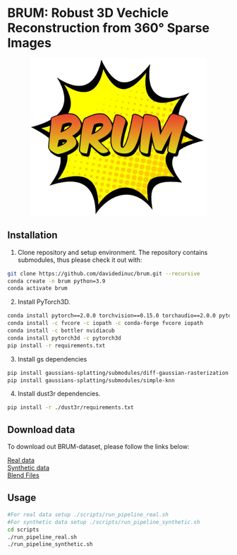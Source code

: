 # BRUM: Robust 3D Vechicle Reconstruction from 360° Sparse Images 


<p align="center">
  <img src="./imgs/brum_logo.png" alt="Logo" width="400">
</p>

## Installation

1. Clone repository and setup environment.
The repository contains submodules, thus please check it out with:
```bash
git clone https://github.com/davidedinuc/brum.git --recursive
conda create -n brum python=3.9
conda activate brum
```

2. Install PyTorch3D.
```bash
conda install pytorch==2.0.0 torchvision==0.15.0 torchaudio==2.0.0 pytorch-cuda=11.8 -c pytorch -c nvidia
conda install -c fvcore -c iopath -c conda-forge fvcore iopath
conda install -c bottler nvidiacub
conda install pytorch3d -c pytorch3d
pip install -r requirements.txt
```

3. Install gs dependencies
```bash
pip install gaussians-splatting/submodules/diff-gaussian-rasterization
pip install gaussians-splatting/submodules/simple-knn
```

4. Install dust3r dependencies.
```bash
pip install -r ./dust3r/requirements.txt
```

## Download data
To download out BRUM-dataset, please follow the links below:

[Real data](https://ailb-web.ing.unimore.it/publicfiles/drive/brum-dataset/real_bus.zip)    
[Synthetic data](https://ailb-web.ing.unimore.it/publicfiles/drive/brum-dataset/synt_bus.zip)    
[Blend Files](https://ailb-web.ing.unimore.it/publicfiles/drive/brum-dataset/blend_files.zip)    

## Usage

```bash
#For real data setup ./scripts/run_pipeline_real.sh 
#For synthetic data setup ./scripts/run_pipeline_synthetic.sh 
cd scripts
./run_pipeline_real.sh
./run_pipeline_synthetic.sh
```

